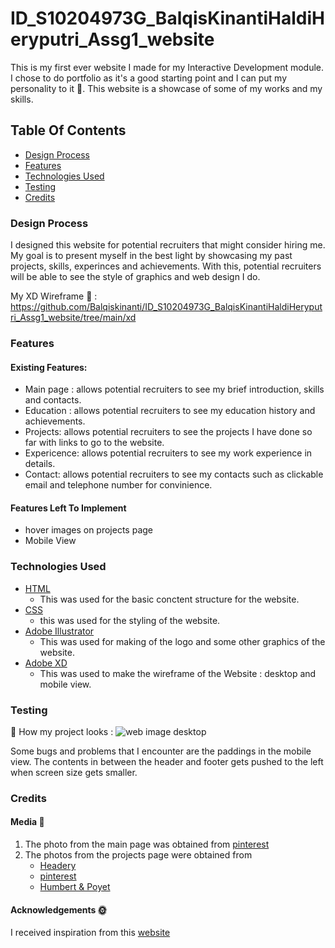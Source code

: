 # ID_S10204973G_BalqisKinantiHaldiHeryputri_Assg1_website
This is my first ever website I made for my Interactive Development module. I chose to do portfolio as it's a good 
starting point and I can put my personality to it :clinking_glasses:. This website is a showcase of some of my works
and my skills. 

## Table Of Contents
* [Design Process](#design-process)
* [Features](#features)
* [Technologies Used](#technologies-used)
* [Testing](#testing)
* [Credits](#credits)

### Design Process
I designed this website for potential recruiters that might consider hiring me. My goal is to present myself 
in the best light by showcasing my past projects, skills, experinces and achievements. With this, potential
recruiters will be able to see the style of graphics and web design I do. 

My XD Wireframe :art: :
https://github.com/Balqiskinanti/ID_S10204973G_BalqisKinantiHaldiHeryputri_Assg1_website/tree/main/xd

### Features
#### Existing Features: 
* Main page : allows potential recruiters to see my brief introduction, skills and contacts.
* Education : allows potential recruiters to see my education history and achievements.
* Projects: allows potential recruiters to see the projects I have done so far with links to go to the website.
* Expericence: allows potential recruiters to see my work experience in details.
* Contact: allows potential recruiters to see my contacts such as clickable email and telephone number for convinience. 
  
#### Features Left To Implement
* hover images on projects page
* Mobile View


### Technologies Used
* [HTML](https://github.com/Balqiskinanti/ID_S10204973G_BalqisKinantiHaldiHeryputri_Assg1_website/tree/main/html)
  * This was used for the basic conctent structure for the website.
* [CSS](https://github.com/Balqiskinanti/ID_S10204973G_BalqisKinantiHaldiHeryputri_Assg1_website/tree/main/css)
  * this was used for the styling of the website.
* [Adobe Illustrator](https://github.com/Balqiskinanti/ID_S10204973G_BalqisKinantiHaldiHeryputri_Assg1_website/tree/main/ai)
  * This was used for making of the logo and some other graphics of the website.
* [Adobe XD](https://github.com/Balqiskinanti/ID_S10204973G_BalqisKinantiHaldiHeryputri_Assg1_website/tree/main/xd)
  * This was used to make the wireframe of the Website : desktop and mobile view. 

### Testing
:pushpin: How my project looks :
![web image desktop](https://github.com/Balqiskinanti/ID_S10204973G_BalqisKinantiHaldiHeryputri_Assg1_website/blob/main/pictures/landing-page.PNG)

Some bugs and problems that I encounter are the paddings in the mobile view. The contents in between the header and
footer gets pushed to the left when screen size gets smaller. 

### Credits
#### Media :link: 
1. The photo from the main page was obtained from [pinterest](https://www.pinterest.com/)
2. The photos from the projects page were obtained from 
   * [Headery](https://headery.com/pages/our-story/) 
   * [pinterest](https://www.pinterest.com/)
   * [Humbert & Poyet](http://humbertpoyet.ouiwill.com/)
#### Acknowledgements :sun_with_face:
I received inspiration from this [website](https://www.sophie-dkf.com/)

